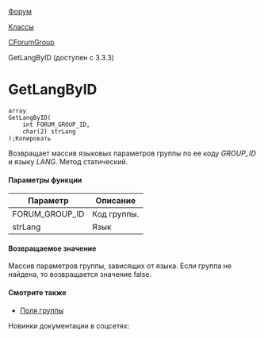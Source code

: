 [Форум](/api_help/forum/index.php)

[Классы](/api_help/forum/developer/index.php)

[CForumGroup](/api_help/forum/developer/cforumgroup/index.php)

GetLangByID (доступен с 3.3.3)

GetLangByID
===========

```
array
GetLangByID(
	int FORUM_GROUP_ID,
	char(2) strLang
);Копировать
```

Возвращает массив языковых параметров группы по ее коду *GROUP\_ID* и языку *LANG*. Метод статический.

#### Параметры функции

| Параметр | Описание |
| --- | --- |
| FORUM\_GROUP\_ID | Код группы. |
| strLang | Язык |

#### Возвращаемое значение

Массив параметров группы, зависящих от языка. Если группа не найдена, то возвращается значение false.

#### Смотрите также

* [Поля группы](/api_help/forum/fields.php#cforumgroup)

Новинки документации в соцсетях: